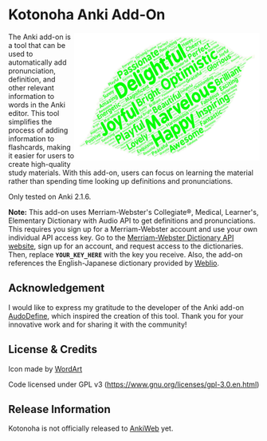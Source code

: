 Kotonoha Anki Add-On
==========
<img align="right" src="Kotonoha/images/leaf_green.png" width="372" height="256">

The Anki add-on is a tool that can be used to automatically add pronunciation, definition, and other relevant information to words in the Anki editor. This tool simplifies the process of adding information to flashcards, making it easier for users to create high-quality study materials. With this add-on, users can focus on learning the material rather than spending time looking up definitions and pronunciations.

Only tested on Anki 2.1.6.

**Note:** This add-on uses Merriam-Webster's Collegiate®, Medical, Learner's, Elementary Dictionary with Audio API to get definitions and pronunciations. This requires you sign up for a Merriam-Webster account and use your own individual API access key. Go to the [Merriam-Webster Dictionary API website](http://www.dictionaryapi.com/), sign up for an account, and request access to the dictionaries. Then, replace **`YOUR_KEY_HERE`** with the key you receive. Also, the add-on references the English-Japanese dictionary provided by [Weblio](https://ejje.weblio.jp/).

## Acknowledgement
I would like to express my gratitude to the developer of the Anki add-on [AudoDefine](https://github.com/z1lc/AutoDefine), which inspired the creation of this tool. Thank you for your innovative work and for sharing it with the community!

## License & Credits
Icon made by [WordArt](https://wordart.com/)

Code licensed under GPL v3 (https://www.gnu.org/licenses/gpl-3.0.en.html)

## Release Information

Kotonoha is not officially released to [AnkiWeb](https://ankiweb.net) yet.
